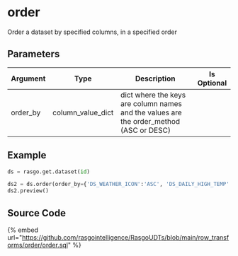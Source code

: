 

# order

Order a dataset by specified columns, in a specified order

## Parameters

| Argument |       Type        |                                      Description                                       | Is Optional |
| -------- | ----------------- | -------------------------------------------------------------------------------------- | ----------- |
| order_by | column_value_dict | dict where the keys are column names and the values are the order_method (ASC or DESC) |             |


## Example

```python
ds = rasgo.get.dataset(id)

ds2 = ds.order(order_by={'DS_WEATHER_ICON':'ASC', 'DS_DAILY_HIGH_TEMP':'DESC'})
ds2.preview()
```

## Source Code

{% embed url="https://github.com/rasgointelligence/RasgoUDTs/blob/main/row_transforms/order/order.sql" %}

